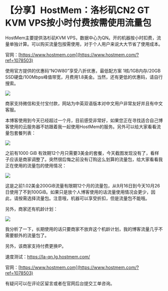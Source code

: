 # 【分享】HostMem：洛杉矶CN2 GT KVM VPS按小时付费按需使用流量包


HostMem主要提供洛杉矶KVM VPS，数据中心为QN。开的机器按小时扣费，流量单独计算。可以购买流量包按需使用，对于个人用户来说大大节省了使用成本。

官网：[https://www.hostmem.com](https://www.hostmem.com/?ref=1078503)

使用官方提供的优惠码“NOW80”享受八折优惠，最低配方案 1核/1GB内存/20GB SSD硬盘/100Mbps峰值带宽，月费用1.8美金。当然，还有更低的优惠码，请自行搜索。

![](https://img.1078503.org/imgs/2019/10/ae9eaa0386a4e178.jpg)

商家支持微信和支付宝付款，网站为中英双语版本对中文用户非常友好并且有中文客服。

本博客使用到今天已经超过一个月，目前感受非常好，如果您正在寻找适合自己博客使用的云服务器不妨跟着我一起使用HostMem的服务。另外可以给大家看看流量包套餐列表：

![](https://img.1078503.org/imgs/2019/10/d06fa51705dc244e.jpg)

之前有1000 GiB 有效期12个月只需要3美金的套餐，今天截图发现没有了，看样子应该是商家调整了。突然很后悔之前没有订购这么划算的流量包，给大家看看我正在使用的流量包的使用情况：

![](https://img.1078503.org/imgs/2019/10/b12d48302d1cdc16.jpg)

这是之前1.02美金200GiB流量有限期12个月的流量包，从9月16日到今天10月26日使用了不到100GiB。如果只是放个人博客使用的话流量使用情况会更少，因此，请按需选择流量包。注意哦，机器可以享受折扣，但是流量包不能哦。

另外，商家还有机龄计划：

![](https://img.1078503.org/imgs/2019/10/71979c2b073ca40d.jpg)

我分析了一下，长期使用的话只要商家不放弃这个机龄计划，我的博客流量几乎不需要额外的流量包了。

另外，该商家支持付费更换IP。

速度测试：https://la-qn.lg.hostmem.com/

官网：[https://www.hostmem.com](https://www.hostmem.com/?ref=1078503)

有疑问可以在评论区留言或者在官网后台提交工单咨询。
